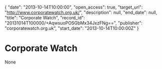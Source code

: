 {
  "date": "2013-10-14T10:00:00", 
  "open_access": true, 
  "target_url": "http://www.corporatewatch.org.uk/", 
  "description": null, 
  "end_date": null, 
  "title": "Corporate Watch", 
  "record_id": "20131014T100000/+AqwsuoPOSGbMx34JxzFNg==", 
  "publisher": "corporatewatch.org.uk", 
  "start_date": "2013-10-14T10:00:00Z"
}

# Corporate Watch

None